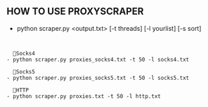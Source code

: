## HOW TO USE PROXYSCRAPER
- python scraper.py <output.txt> [-t threads] [-l yourlist] [-s sort]
```


  🌟Socks4
- python scraper.py proxies_socks4.txt -t 50 -l socks4.txt

  🌟Socks5
- python scraper.py proxies_socks5.txt -t 50 -l socks5.txt

  🌟HTTP
- python scraper.py proxies.txt -t 50 -l http.txt
